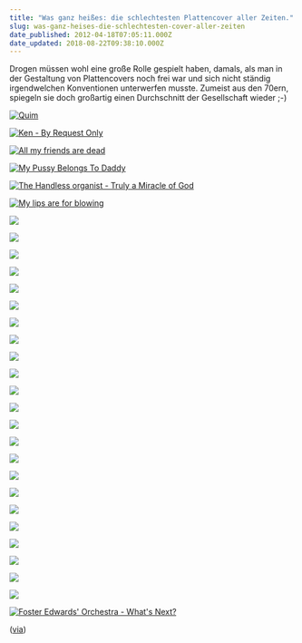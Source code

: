 ```yaml
---
title: "Was ganz heißes: die schlechtesten Plattencover aller Zeiten."
slug: was-ganz-heises-die-schlechtesten-cover-aller-zeiten
date_published: 2012-04-18T07:05:11.000Z
date_updated: 2018-08-22T09:38:10.000Z
---
```


Drogen müssen wohl eine große Rolle gespielt haben, damals, als man in der Gestaltung von Plattencovers noch frei war und sich nicht ständig irgendwelchen Konventionen unterwerfen musste. Zumeist aus den 70ern, spiegeln sie doch großartig einen Durchschnitt der Gesellschaft wieder ;-) 

[![Quim](//thafakerde.appspot.com/img/cover/worstalbumcovers08.jpeg)](http://thafakerde.appspot.com/img/cover/worstalbumcovers08.jpeg)

[![Ken - By Request Only](//thafakerde.appspot.com/img/cover/worstalbumcovers04.jpeg)](http://thafakerde.appspot.com/img/cover/worstalbumcovers04.jpeg)

[![All my friends are dead](//thafakerde.appspot.com/img/cover/worstalbumcovers03.jpeg)](http://thafakerde.appspot.com/img/cover/worstalbumcovers03.jpeg)

[![My Pussy Belongs To Daddy](//thafakerde.appspot.com/img/cover/worstalbumcovers01.jpeg)](http://thafakerde.appspot.com/img/cover/worstalbumcovers01.jpeg)

[![The Handless organist - Truly a Miracle of God](//thafakerde.appspot.com/img/cover/worstalbumcovers05.jpeg)](http://thafakerde.appspot.com/img/cover/worstalbumcovers05.jpeg)

[![My lips are for blowing](//thafakerde.appspot.com/img/cover/worstalbumcovers06.jpeg)](http://thafakerde.appspot.com/img/cover/worstalbumcovers06.jpeg)

[![](//thafakerde.appspot.com/img/cover/worstalbumcovers07.jpeg)](http://thafakerde.appspot.com/img/cover/worstalbumcovers07.jpeg)

[![](//thafakerde.appspot.com/img/cover/worstalbumcovers09.jpeg)](http://thafakerde.appspot.com/img/cover/worstalbumcovers09.jpeg)

[![](//thafakerde.appspot.com/img/cover/worstalbumcovers10.jpeg)](http://thafakerde.appspot.com/img/cover/worstalbumcovers10.jpeg)

[![](//thafakerde.appspot.com/img/cover/worstalbumcovers26.jpeg)](http://thafakerde.appspot.com/img/cover/worstalbumcovers26.jpeg)

[![](//thafakerde.appspot.com/img/cover/worstalbumcovers27.jpeg)](http://thafakerde.appspot.com/img/cover/worstalbumcovers27.jpeg)

[![](//thafakerde.appspot.com/img/cover/worstalbumcovers11.jpeg)](http://thafakerde.appspot.com/img/cover/worstalbumcovers11.jpeg)

[![](//thafakerde.appspot.com/img/cover/worstalbumcovers12.jpeg)](http://thafakerde.appspot.com/img/cover/worstalbumcovers12.jpeg)

[![](//thafakerde.appspot.com/img/cover/worstalbumcovers13.jpeg)](http://thafakerde.appspot.com/img/cover/worstalbumcovers13.jpeg)

[![](//thafakerde.appspot.com/img/cover/worstalbumcovers14.jpeg)](http://thafakerde.appspot.com/img/cover/worstalbumcovers14.jpeg)

[![](//thafakerde.appspot.com/img/cover/worstalbumcovers16.jpeg)](http://thafakerde.appspot.com/img/cover/worstalbumcovers16.jpeg)

[![](//thafakerde.appspot.com/img/cover/worstalbumcovers17.jpeg)](http://thafakerde.appspot.com/img/cover/worstalbumcovers17.jpeg)

[![](//thafakerde.appspot.com/img/cover/worstalbumcovers18.jpeg)](http://thafakerde.appspot.com/img/cover/worstalbumcovers18.jpeg)

[![](//thafakerde.appspot.com/img/cover/worstalbumcovers19.jpeg)](http://thafakerde.appspot.com/img/cover/worstalbumcovers19.jpeg)

[![](//thafakerde.appspot.com/img/cover/worstalbumcovers20.jpeg)](http://thafakerde.appspot.com/img/cover/worstalbumcovers20.jpeg)

[![](//thafakerde.appspot.com/img/cover/worstalbumcovers21.jpeg)](http://thafakerde.appspot.com/img/cover/worstalbumcovers21.jpeg)

[![](//thafakerde.appspot.com/img/cover/worstalbumcovers22.jpeg)](http://thafakerde.appspot.com/img/cover/worstalbumcovers22.jpeg)

[![](//thafakerde.appspot.com/img/cover/worstalbumcovers23.jpeg)](http://thafakerde.appspot.com/img/cover/worstalbumcovers23.jpeg)

[![](//thafakerde.appspot.com/img/cover/worstalbumcovers24.jpeg)](http://thafakerde.appspot.com/img/cover/worstalbumcovers24.jpeg)

[![](//thafakerde.appspot.com/img/cover/worstalbumcovers15.jpeg)](http://thafakerde.appspot.com/img/cover/worstalbumcovers15.jpeg)

[![](//thafakerde.appspot.com/img/cover/worstalbumcovers25.jpeg)](http://thafakerde.appspot.com/img/cover/worstalbumcovers25.jpeg)

[![](//thafakerde.appspot.com/img/cover/worstalbumcovers28.jpeg)](http://thafakerde.appspot.com/img/cover/worstalbumcovers28.jpeg)

[![](//thafakerde.appspot.com/img/cover/worstalbumcovers29.jpeg)](http://thafakerde.appspot.com/img/cover/worstalbumcovers29.jpeg)

[![](//thafakerde.appspot.com/img/cover/worstalbumcovers30.jpeg)](http://thafakerde.appspot.com/img/cover/worstalbumcovers30.jpeg)

[![Foster Edwards' Orchestra - What's Next?](//thafakerde.appspot.com/img/cover/worstalbumcovers02.jpeg)](http://thafakerde.appspot.com/img/cover/worstalbumcovers02.jpeg)

([via](http://www.facebook.com/katharina.espunkt))
